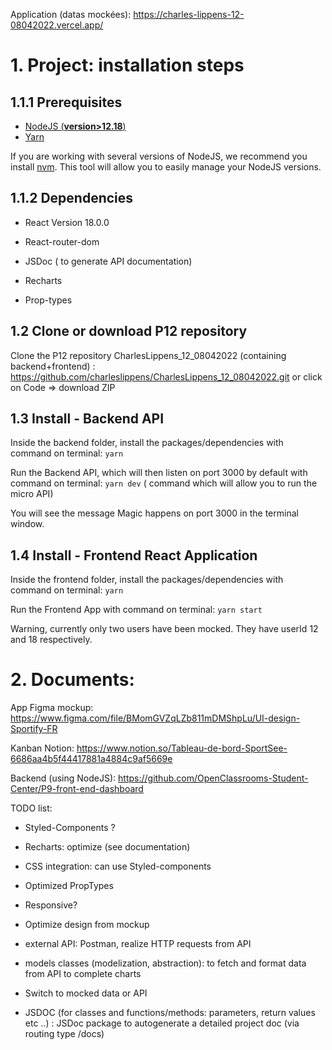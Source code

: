 Application  (datas mockées): https://charles-lippens-12-08042022.vercel.app/

# 1. Project: installation steps

## 1.1.1 Prerequisites

- [NodeJS (**version>12.18**)](https://nodejs.org/en/)
- [Yarn](https://yarnpkg.com/)

If you are working with several versions of NodeJS, we recommend you install [nvm](https://github.com/nvm-sh/nvm). This tool will allow you to easily manage your NodeJS versions.

## 1.1.2 Dependencies

- React Version 18.0.0

- React-router-dom 

- JSDoc ( to generate API documentation)

- Recharts

- Prop-types


## 1.2 Clone or download P12 repository

Clone the P12 repository CharlesLippens_12_08042022 (containing backend+frontend) : https://github.com/charleslippens/CharlesLippens_12_08042022.git or click on Code => download ZIP

## 1.3 Install - Backend API

Inside the backend folder, install the packages/dependencies with command on terminal: `yarn`

Run the Backend API, which will then listen on port 3000 by default with command on terminal: `yarn dev` ( command which will allow you to run the micro API)

You will see the message Magic happens on port 3000 in the terminal window.

## 1.4 Install - Frontend React Application

Inside the frontend folder, install the packages/dependencies with command on terminal: `yarn`

Run the Frontend App with command on terminal: `yarn start`

Warning, currently only two users have been mocked. They have userId 12 and 18 respectively.

# 2. Documents:

App Figma mockup: https://www.figma.com/file/BMomGVZqLZb811mDMShpLu/UI-design-Sportify-FR

Kanban Notion: https://www.notion.so/Tableau-de-bord-SportSee-6686aa4b5f44417881a4884c9af5669e

Backend (using NodeJS): https://github.com/OpenClassrooms-Student-Center/P9-front-end-dashboard

TODO list:

- Styled-Components ?

- Recharts: optimize (see documentation)

- CSS integration: can use Styled-components

- Optimized PropTypes

- Responsive? 

- Optimize design from mockup

- external API: Postman, realize HTTP requests from API

- models classes (modelization, abstraction): to fetch and format data from API to complete charts

- Switch to mocked data or API

- JSDOC (for classes and functions/methods: parameters, return values etc ..) : JSDoc package to autogenerate a detailed project doc (via routing type /docs)


